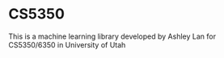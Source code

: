 # CS5350
This is a machine learning library developed by Ashley Lan for
CS5350/6350 in University of Utah
